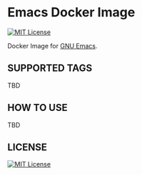 # Emacs Docker Image

[![MIT License](http://img.shields.io/badge/license-MIT-blue.svg?style=flat)](LICENSE)

Docker Image for [GNU Emacs](https://www.gnu.org/software/emacs/).

## SUPPORTED TAGS

TBD

## HOW TO USE

TBD

## LICENSE
[![MIT License](http://img.shields.io/badge/license-MIT-blue.svg?style=flat)](LICENSE)
